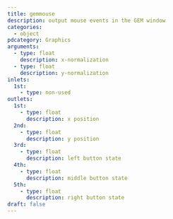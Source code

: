 ```yaml
---
title: gemmouse
description: output mouse events in the GEM window
categories:
  - object
pdcategory: Graphics
arguments:
  - type: float
    description: x-normalization
  - type: float
    description: y-normalization
inlets:
  1st:
    - type: non-used
outlets:
  1st:
    - type: float
      description: x position
  2nd:
    - type: float
      description: y position
  3rd:
    - type: float
      description: left button state
  4th:
    - type: float
      description: middle button state
  5th:
    - type: float
      description: right button state
draft: false
---
```

